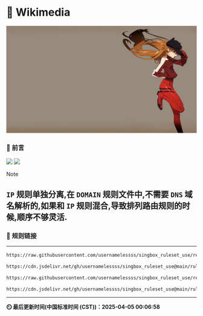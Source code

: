 
# 🧸 Wikimedia
![](https://raw.githubusercontent.com/usernamelessss/picture-bed/main/images/202504042256831.jpg)
### 📣 前言
![](https://shields.io/badge/-移除重复规则-ff69b4) ![](https://shields.io/badge/-IP&nbsp;规则单独存放不与&nbsp;DOMAIN&nbsp;等混合-green)
> [!NOTE]
**`IP` 规则单独分离,在 `DOMAIN` 规则文件中,不需要 `DNS` 域名解析的,如果和 `IP` 规则混合,导致排列路由规则的时候,顺序不够灵活.**
---

###  🔗 规则链接
---

```url
https://raw.githubusercontent.com/usernamelessss/singbox_ruleset_use/refs/heads/main/rule/Wikimedia/Wikimedia_No_IP.json
```

```url
https://cdn.jsdelivr.net/gh/usernamelessss/singbox_ruleset_use@main/rule/Wikimedia/Wikimedia_No_IP.json
```

```url
https://raw.githubusercontent.com/usernamelessss/singbox_ruleset_use/refs/heads/main/rule/Wikimedia/Wikimedia_No_IP.srs
```

```url
https://cdn.jsdelivr.net/gh/usernamelessss/singbox_ruleset_use@main/rule/Wikimedia/Wikimedia_No_IP.srs
```

---
**⏲️ 最后更新时间(中国标准时间 (CST))：2025-04-05 00:06:58**